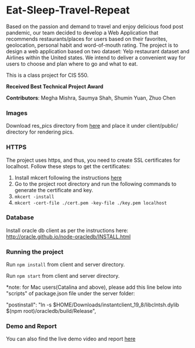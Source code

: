 # Eat-Sleep-Travel-Repeat

Based on the passion and demand to travel and enjoy delicious food post pandemic, our team decided to develop a Web Application that recommends restaurants/places for users based on their favorites, geolocation, personal habit and word-of-mouth rating. The project is to design a web application based on two dataset: Yelp restaurant dataset and Airlines within the United states. We intend to deliver a convenient way for users to choose and plan where to go and what to eat. 

This is a class project for CIS 550. 

**Received Best Technical Project Award**

**Contributors**: Megha Mishra, Saumya Shah, Shumin Yuan, Zhuo Chen

### Images

Download res_pics directory from [here](https://drive.google.com/drive/folders/1MZbh086C9SiyylmORk8dhzLMeitbZMrE?usp=sharing) and place it under client/public/ directory for rendering pics.

### HTTPS

The project uses https, and thus, you need to create SSL certificates for localhost. Follow these steps to get the certificates:
1. Install mkcert following the instructions [here](https://github.com/FiloSottile/mkcert#installation) 
2. Go to the project root directory and run the following commands to generate the certificate and key.
3. `mkcert -install`
4. `mkcert -cert-file ./cert.pem -key-file ./key.pem localhost`

### Database 

Install oracle db client as per the instructions here: http://oracle.github.io/node-oracledb/INSTALL.html

### Running the project

Run `npm install` from client and server directory.

Run `npm start` from client and server directory.


*note: for Mac users(Catalina and above), please add this line below into "scripts" of package.json file under the server folder:

"postinstall": "ln -s $HOME/Downloads/instantclient_19_8/libclntsh.dylib $(npm root)/oracledb/build/Release",

### Demo and Report

You can also find the live demo video and report [here](https://drive.google.com/drive/folders/1MZbh086C9SiyylmORk8dhzLMeitbZMrE?usp=sharing)
